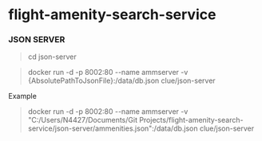 # flight-amenity-search-service

### JSON SERVER

>cd json-server

>docker run -d -p 8002:80 --name ammserver -v {AbsolutePathToJsonFile}:/data/db.json clue/json-server

Example

>docker run -d -p 8002:80 --name ammserver -v "C:/Users/N4427/Documents/Git Projects/flight-amenity-search-service/json-server/ammenities.json":/data/db.json clue/json-server 


